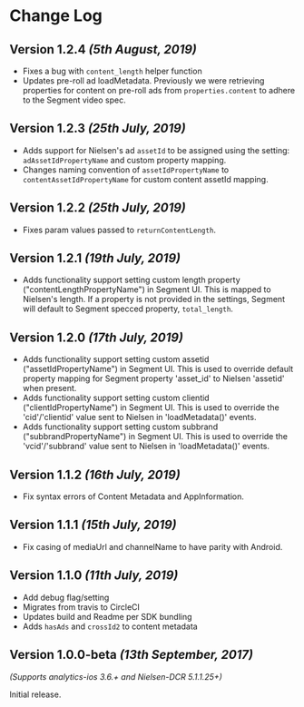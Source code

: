 Change Log
==========
Version 1.2.4 *(5th August, 2019)*
-------------------------------------------
* Fixes a bug with `content_length` helper function
* Updates pre-roll ad loadMetadata. Previously we were retrieving properties for content on  pre-roll ads from `properties.content` to adhere to the Segment video spec. 

Version 1.2.3 *(25th July, 2019)*
-------------------------------------------
* Adds support for Nielsen's ad `assetId` to be  assigned using the setting: `adAssetIdPropertyName` and custom property mapping.
* Changes naming convention of `assetIdPropertyName` to `contentAssetIdPropertyName` for custom content assetId mapping.

Version 1.2.2 *(25th July, 2019)*
-------------------------------------------
* Fixes param values passed to `returnContentLength`.

Version 1.2.1 *(19th July, 2019)*
-------------------------------------------
* Adds functionality support setting custom length property ("contentLengthPropertyName") in Segment UI. This is mapped to Nielsen's length. If a property is not provided in the settings, Segment will default to Segment specced property, `total_length`.

Version 1.2.0 *(17th July, 2019)*
-------------------------------------------
* Adds functionality support setting custom assetid ("assetIdPropertyName") in Segment UI. This is used to override default property mapping for Segment property 'asset_id' to Nielsen 'assetid' when present.
* Adds functionality support setting custom clientid ("clientIdPropertyName") in Segment UI. This is used to override the 'cid'/'clientid' value sent to Nielsen in 'loadMetadata()' events.
* Adds functionality support setting custom subbrand ("subbrandPropertyName") in Segment UI. This is used to override the 'vcid'/'subbrand' value sent to Nielsen in 'loadMetadata()' events.

Version 1.1.2 *(16th July, 2019)*
-------------------------------------------
* Fix syntax errors of Content Metadata and AppInformation.

Version 1.1.1 *(15th July, 2019)*
-------------------------------------------
* Fix casing of mediaUrl and channelName to have  parity with Android.

Version 1.1.0 *(11th July, 2019)*
-------------------------------------------
* Add debug flag/setting
* Migrates from travis to CircleCI
* Updates build and Readme per SDK bundling
* Adds `hasAds` and `crossId2` to content metadata

Version 1.0.0-beta *(13th September, 2017)*
-------------------------------------------
*(Supports analytics-ios 3.6.+ and Nielsen-DCR 5.1.1.25+)*

Initial release.
